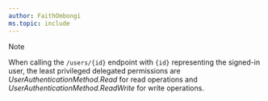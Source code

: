 ```yaml
---
author: FaithOmbongi
ms.topic: include
---
```


<!-- markdownlint-disable MD041-->

>[!NOTE]
>When calling the `/users/{id}` endpoint with `{id}` representing the signed-in user, the least privileged delegated permissions are *UserAuthenticationMethod.Read* for read operations and *UserAuthenticationMethod.ReadWrite* for write operations.
